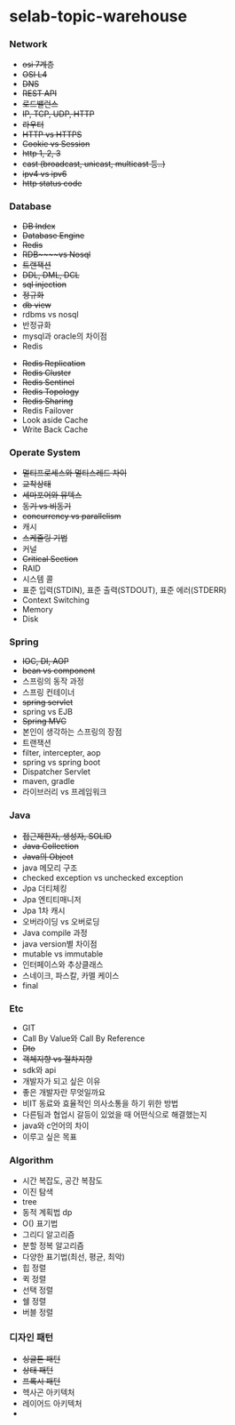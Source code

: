 # selab-topic-warehouse

### Network
- ~~osi 7계층~~
- ~~OSI L4~~
- ~~DNS~~
- ~~REST API~~
- ~~로드밸런스~~
- ~~IP, TCP, UDP, HTTP~~
- ~~라우터~~
- ~~HTTP vs HTTPS~~
- ~~Cookie vs Session~~
- ~~http 1, 2, 3~~
- ~~cast (broadcast, unicast, multicast 등..)~~
- ~~ipv4 vs ipv6~~
- ~~http status code~~

### Database
- ~~DB Index~~
- ~~Database Engine~~
- ~~Redis~~
- ~~RDB~~~~vs Nosql~~
- ~~트랜잭션~~
- ~~DDL, DML, DCL~~
- ~~sql injection~~
- ~~정규화~~
- ~~db view~~
- rdbms vs nosql
- 반정규화
- mysql과 oracle의 차이점
- Redis
* ~~Redis Replication~~
* ~~Redis Cluster~~
* ~~Redis Sentinel~~
* ~~Redis Topology~~
* ~~Redis Sharing~~
* Redis Failover
* Look aside Cache
* Write Back Cache

### Operate System
- ~~멀티프로세스와 멀티스레드 차이~~
- ~~교착상태~~
- ~~세마포어와 뮤텍스~~
- ~~동기 vs 비동기~~
- ~~concurrency vs parallelism~~
- 캐시
- ~~스케줄링 기법~~
- 커널
- ~~Critical Section~~
- RAID
- 시스템 콜
- 표준 입력(STDIN), 표준 출력(STDOUT), 표준 에러(STDERR)
- Context Switching
- Memory
- Disk

### Spring
- ~~IOC, DI, AOP~~
- ~~bean vs component~~
- 스프링의 동작 과정
- 스프링 컨테이너
- ~~spring servlet~~
- spring vs EJB
- ~~Spring MVC~~
- 본인이 생각하는 스프링의 장점
- 트랜잭션
- filter, intercepter, aop
- spring vs spring boot
- Dispatcher Servlet
- maven, gradle
- 라이브러리 vs 프레임워크

### Java
- ~~접근제한자, 생성자, SOLID~~
- ~~Java Collection~~
- ~~Java의 Object~~
- java 메모리 구조
- checked exception vs unchecked exception
- Jpa 더티체킹
- Jpa 엔티티매니저
- Jpa 1차 캐시
- 오버라이딩 vs 오버로딩
- Java compile 과정
- java version별 차이점
- mutable vs immutable
- 인터페이스와 추상클래스
- 스네이크, 파스칼, 카멜 케이스
- final

### Etc
- GIT
- Call By Value와 Call By Reference
- ~~Dto~~
- ~~객체지향 vs 절차지향~~
- sdk와 api
- 개발자가 되고 싶은 이유
- 좋은 개발자란 무엇일까요
- 비IT 동료와 효율적인 의사소통을 하기 위한 방법
- 다른팀과 협업시 갈등이 있었을 때 어떤식으로 해결했는지
- java와 c언어의 차이
- 이루고 싶은 목표

### Algorithm
- 시간 복잡도, 공간 복잠도
- 이진 탐색
- tree
- 동적 계획법 dp
- O() 표기법
- 그리디 알고리즘
- 분할 정복 알고리즘
- 다양한 표기법(최선, 평균, 최악)
- 힙 정렬
- 퀵 정렬
- 선택 정렬
- 쉘 정렬
- 버블 정렬

### 디자인 패턴
- ~~싱글톤 패턴~~
- ~~상태 패턴~~
- ~~프록시 패턴~~
- 헥사곤 아키텍처
- 레이어드 아키텍처
- 
